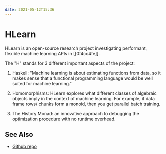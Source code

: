 ```yaml
---
date: 2021-05-12T15:36
---
```


# HLearn

HLearn is an open-source research project investigating performant, flexible
machine learning APIs in [[0f4cc4fe]].

The "H" stands for 3 different important aspects of the project:

1. Haskell: "Machine learning is about estimating functions from data, so it
   makes sense that a functional programming language would be well suited for
   machine learning."

1. Homomorphisms: HLearn explores what different classes of algebraic objects
   imply in the context of machine learning. For example, if data frame rows/
   chunks form a monoid, then you get parallel batch training.

1. The History Monad: an innovative approach to debugging the optimization
   procedure with no runtime overhead.

## See Also

- [Github repo](https://github.com/mikeizbicki/HLearn)
